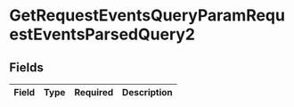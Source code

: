 # GetRequestEventsQueryParamRequestEventsParsedQuery2


## Fields

| Field       | Type        | Required    | Description |
| ----------- | ----------- | ----------- | ----------- |